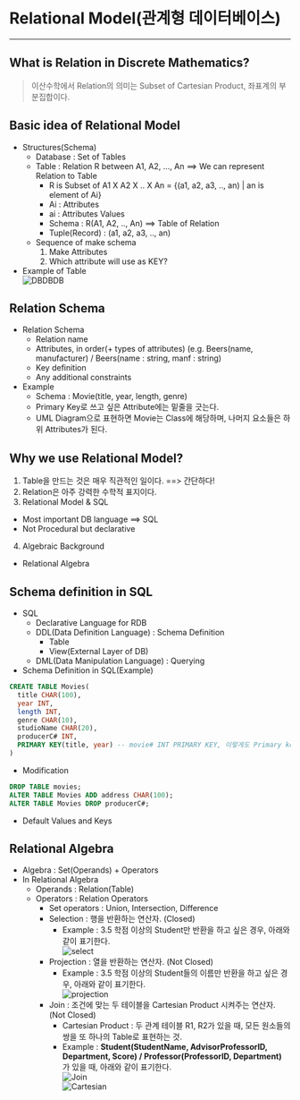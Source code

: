 # Relational Model(관계형 데이터베이스)
---
## What is Relation in Discrete Mathematics?
> 이산수학에서 Relation의 의미는 Subset of Cartesian Product, 좌표계의 부분집합이다.  

## Basic idea of Relational Model
- Structures(Schema)
  - Database : Set of Tables
  - Table : Relation R between A1, A2, ..., An ==> We can represent Relation to Table
    - R is Subset of A1 X A2 X .. X An = {(a1, a2, a3, .., an) | an is element of Ai}
    - Ai : Attributes
    - ai : Attributes Values
    - Schema : R(A1, A2, .., An) ==> Table of Relation
    - Tuple(Record) : (a1, a2, a3, .., an)
  - Sequence of make schema
    1. Make Attributes
    2. Which attribute will use as KEY?
- Example of Table  
![DBDBDB](https://user-images.githubusercontent.com/71700079/135829543-d445c02e-8234-454e-b547-8c9e2318b6ba.png)  
## Relation Schema
- Relation Schema
  - Relation name
  - Attributes, in order(+ types of attributes) (e.g. Beers(name, manufacturer) / Beers(name : string, manf : string)
  - Key definition
  - Any additional constraints
- Example
  - Schema : Movie(title, year, length, genre)
  - Primary Key로 쓰고 싶은 Attribute에는 밑줄을 긋는다.
  - UML Diagram으로 표현하면 Movie는 Class에 해당하며, 나머지 요소들은 하위 Attributes가 된다.

## Why we use Relational Model?
1. Table을 만드는 것은 매우 직관적인 일이다. ==> 간단하다!
2. Relation은 아주 강력한 수학적 표지이다.
3. Relational Model & SQL
  - Most important DB language ==> SQL
  - Not Procedural but declarative
4. Algebraic Background
  - Relational Algebra

## Schema definition in SQL
- SQL
  - Declarative Language for RDB
  - DDL(Data Definition Language) : Schema Definition
    - Table
    - View(External Layer of DB)
  - DML(Data Manipulation Language) : Querying
- Schema Definition in SQL(Example)
```SQL
CREATE TABLE Movies(
  title CHAR(100),
  year INT,
  length INT,
  genre CHAR(10),
  studioName CHAR(20),
  producerC# INT,
  PRIMARY KEY(title, year) -- movie# INT PRIMARY KEY, 이렇게도 Primary key를 선언할 수 있다.
)
```
- Modification
```SQL
DROP TABLE movies;
ALTER TABLE Movies ADD address CHAR(100);
ALTER TABLE Movies DROP producerC#;
```
- Default Values and Keys

## Relational Algebra
- Algebra : Set(Operands) + Operators
- In Relational Algebra
  - Operands : Relation(Table)
  - Operators : Relation Operators
    - Set operators : Union, Intersection, Difference
    - Selection : 행을 반환하는 연산자. (Closed)
      - Example : 3.5 학점 이상의 Student만 반환을 하고 싶은 경우, 아래와 같이 표기한다.  
        ![select](https://user-images.githubusercontent.com/71700079/137159316-591c05e2-4f04-4d2e-a11b-36e2114f754d.PNG)
    - Projection : 열을 반환하는 연산자. (Not Closed)
      - Example : 3.5 학점 이상의 Student들의 이름만 반환을 하고 싶은 경우, 아래와 같이 표기한다.  
        ![projection](https://user-images.githubusercontent.com/71700079/137159403-ba76abdd-1a5e-49fe-9ff0-60bffe7bd44b.PNG)
    - Join : 조건에 맞는 두 테이블을 Cartesian Product 시켜주는 연산자. (Not Closed)
      - Cartesian Product : 두 관계 테이블 R1, R2가 있을 때, 모든 원소들의 쌍을 또 하나의 Table로 표현하는 것.
      - Example : __Student(StudentName, AdvisorProfessorID, Department, Score) / Professor(ProfessorID, Department)__ 가 있을 때, 아래와 같이 표기한다.  
        ![Join](https://user-images.githubusercontent.com/71700079/137160394-6f797e84-41d7-4b71-86b4-0a904498a678.PNG)  
        ![Cartesian](https://user-images.githubusercontent.com/71700079/137160466-5620750a-68f2-4660-915b-88e478f9f8c1.PNG)  


